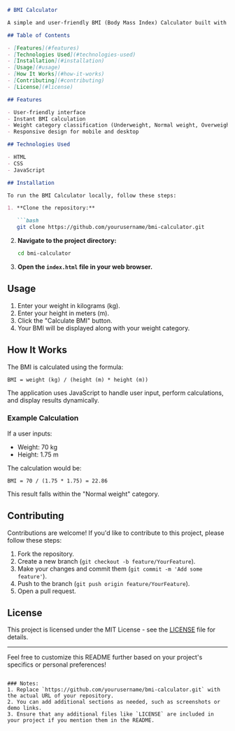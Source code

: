 ```markdown
# BMI Calculator

A simple and user-friendly BMI (Body Mass Index) Calculator built with JavaScript, HTML, and CSS. This application allows users to input their weight and height to calculate their BMI and determine their weight category.

## Table of Contents

- [Features](#features)
- [Technologies Used](#technologies-used)
- [Installation](#installation)
- [Usage](#usage)
- [How It Works](#how-it-works)
- [Contributing](#contributing)
- [License](#license)

## Features

- User-friendly interface
- Instant BMI calculation
- Weight category classification (Underweight, Normal weight, Overweight, Obesity)
- Responsive design for mobile and desktop

## Technologies Used

- HTML
- CSS
- JavaScript

## Installation

To run the BMI Calculator locally, follow these steps:

1. **Clone the repository:**

   ```bash
   git clone https://github.com/yourusername/bmi-calculator.git
   ```

2. **Navigate to the project directory:**

   ```bash
   cd bmi-calculator
   ```

3. **Open the `index.html` file in your web browser.**

## Usage

1. Enter your weight in kilograms (kg).
2. Enter your height in meters (m).
3. Click the "Calculate BMI" button.
4. Your BMI will be displayed along with your weight category.

## How It Works

The BMI is calculated using the formula:

```
BMI = weight (kg) / (height (m) * height (m))
```

The application uses JavaScript to handle user input, perform calculations, and display results dynamically.

### Example Calculation

If a user inputs:
- Weight: 70 kg
- Height: 1.75 m

The calculation would be:
```
BMI = 70 / (1.75 * 1.75) = 22.86
```
This result falls within the "Normal weight" category.

## Contributing

Contributions are welcome! If you'd like to contribute to this project, please follow these steps:

1. Fork the repository.
2. Create a new branch (`git checkout -b feature/YourFeature`).
3. Make your changes and commit them (`git commit -m 'Add some feature'`).
4. Push to the branch (`git push origin feature/YourFeature`).
5. Open a pull request.

## License

This project is licensed under the MIT License - see the [LICENSE](LICENSE) file for details.

---

Feel free to customize this README further based on your project's specifics or personal preferences!
```

### Notes:
1. Replace `https://github.com/yourusername/bmi-calculator.git` with the actual URL of your repository.
2. You can add additional sections as needed, such as screenshots or demo links.
3. Ensure that any additional files like `LICENSE` are included in your project if you mention them in the README.
